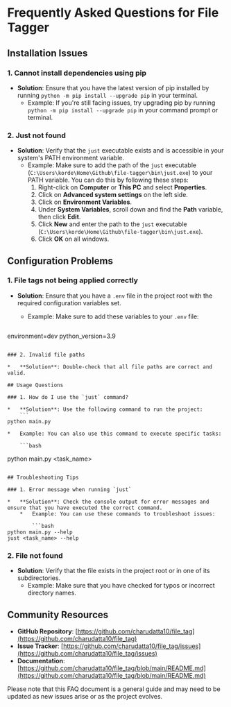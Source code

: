 # Frequently Asked Questions for File Tagger

## Installation Issues

### 1. Cannot install dependencies using pip

*   **Solution**: Ensure that you have the latest version of pip installed by running `python -m pip install --upgrade pip` in your terminal.
    *   Example: If you're still facing issues, try upgrading pip by running `python -m pip install --upgrade pip` in your command prompt or terminal.

### 2. Just not found

*   **Solution**: Verify that the `just` executable exists and is accessible in your system's PATH environment variable.
    *   Example: Make sure to add the path of the `just` executable (`C:\Users\korde\Home\Github\file-tagger\bin\just.exe`) to your PATH variable. You can do this by following these steps:
        1.  Right-click on **Computer** or **This PC** and select **Properties**.
        2.  Click on **Advanced system settings** on the left side.
        3.  Click on **Environment Variables**.
        4.  Under **System Variables**, scroll down and find the **Path** variable, then click **Edit**.
        5.  Click **New** and enter the path to the `just` executable (`C:\Users\korde\Home\Github\file-tagger\bin\just.exe`).
        6.  Click **OK** on all windows.

## Configuration Problems

### 1. File tags not being applied correctly

*   **Solution**: Ensure that you have a `.env` file in the project root with the required configuration variables set.
    *   Example: Make sure to add these variables to your `.env` file:

        ```
environment=dev
python_version=3.9
```

### 2. Invalid file paths

*   **Solution**: Double-check that all file paths are correct and valid.

## Usage Questions

### 1. How do I use the `just` command?

*   **Solution**: Use the following command to run the project:
    ```
python main.py
```
    *   Example: You can also use this command to execute specific tasks:

        ```bash
python main.py <task_name>
```

## Troubleshooting Tips

### 1. Error message when running `just`

*   **Solution**: Check the console output for error messages and ensure that you have executed the correct command.
    *   Example: You can use these commands to troubleshoot issues:

        ```bash
python main.py --help
just <task_name> --help
```

### 2. File not found

*   **Solution**: Verify that the file exists in the project root or in one of its subdirectories.
    *   Example: Make sure that you have checked for typos or incorrect directory names.

## Community Resources

*   **GitHub Repository**: [https://github.com/charudatta10/file_tag](https://github.com/charudatta10/file_tag)
*   **Issue Tracker**: [https://github.com/charudatta10/file_tag/issues](https://github.com/charudatta10/file_tag/issues)
*   **Documentation**: [https://github.com/charudatta10/file_tag/blob/main/README.md](https://github.com/charudatta10/file_tag/blob/main/README.md)

Please note that this FAQ document is a general guide and may need to be updated as new issues arise or as the project evolves.